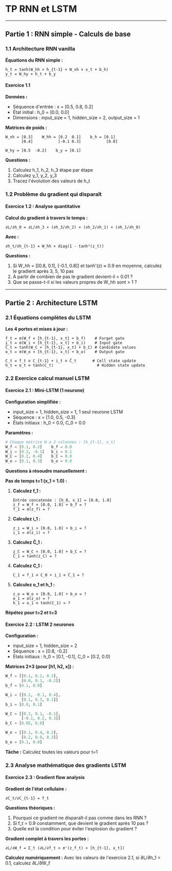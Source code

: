# TP RNN et LSTM 

---

## Partie 1 : RNN simple - Calculs de base

### 1.1 Architecture RNN vanilla

**Équations du RNN simple :**
```
h_t = tanh(W_hh × h_{t-1} + W_xh × x_t + b_h)
y_t = W_hy × h_t + b_y
```

#### **Exercice 1.1**

**Données :**
- Séquence d'entrée : x = [0.5, 0.8, 0.2]
- État initial : h_0 = [0.0, 0.0]
- Dimensions : input_size = 1, hidden_size = 2, output_size = 1

**Matrices de poids :**
```
W_xh = [0.3]    W_hh = [0.2  0.1]    b_h = [0.1]
       [0.4]           [-0.1 0.3]           [0.0]

W_hy = [0.5  -0.2]    b_y = [0.1]
```

**Questions :**
1. Calculez h_1, h_2, h_3 étape par étape
2. Calculez y_1, y_2, y_3
3. Tracez l'évolution des valeurs de h_t

### 1.2 Problème du gradient qui disparaît

#### **Exercice 1.2 : Analyse quantitative**

**Calcul du gradient à travers le temps :**
```
∂L/∂h_0 = ∂L/∂h_3 × (∂h_3/∂h_2) × (∂h_2/∂h_1) × (∂h_1/∂h_0)
```

**Avec :**
```
∂h_t/∂h_{t-1} = W_hh × diag(1 - tanh²(z_t))
```

**Questions :**
1. Si W_hh = [[0.8, 0.1], [-0.1, 0.8]] et tanh'(z) ≈ 0.9 en moyenne, calculez le gradient après 3, 5, 10 pas
2. À partir de combien de pas le gradient devient-il < 0.01 ?
3. Que se passe-t-il si les valeurs propres de W_hh sont > 1 ?

---

## Partie 2 : Architecture LSTM

### 2.1 Équations complètes du LSTM

**Les 4 portes et mises à jour :**

```
f_t = σ(W_f × [h_{t-1}, x_t] + b_f)    # Forget gate
i_t = σ(W_i × [h_{t-1}, x_t] + b_i)    # Input gate  
C̃_t = tanh(W_C × [h_{t-1}, x_t] + b_C) # Candidate values
o_t = σ(W_o × [h_{t-1}, x_t] + b_o)    # Output gate

C_t = f_t ⊙ C_{t-1} + i_t ⊙ C̃_t       # Cell state update
h_t = o_t ⊙ tanh(C_t)                   # Hidden state update
```

### 2.2 Exercice calcul manuel LSTM

#### **Exercice 2.1 : Mini-LSTM (1 neurone)**

**Configuration simplifiée :**
- input_size = 1, hidden_size = 1, 1 seul neurone LSTM
- Séquence : x = [1.0, 0.5, -0.3]
- États initiaux : h_0 = 0.0, C_0 = 0.0

**Paramètres :**
```python
# Chaque matrice W a 2 colonnes : [h_{t-1}, x_t]
W_f = [0.1, 0.2]    b_f = 0.0
W_i = [0.3, -0.1]   b_i = 0.1  
W_C = [0.2, 0.4]    b_C = 0.0
W_o = [0.1, 0.3]    b_o = 0.0
```

**Questions à résoudre manuellement :**

**Pas de temps t=1 (x_1 = 1.0) :**

1. **Calculez f_1 :**
   ```
   Entrée concatenée : [h_0, x_1] = [0.0, 1.0]
   z_f = W_f × [0.0, 1.0] + b_f = ?
   f_1 = σ(z_f) = ?
   ```

2. **Calculez i_1 :**
   ```
   z_i = W_i × [0.0, 1.0] + b_i = ?
   i_1 = σ(z_i) = ?
   ```

3. **Calculez C̃_1 :**
   ```
   z_C = W_C × [0.0, 1.0] + b_C = ?
   C̃_1 = tanh(z_C) = ?
   ```

4. **Calculez C_1 :**
   ```
   C_1 = f_1 ⊙ C_0 + i_1 ⊙ C̃_1 = ?
   ```

5. **Calculez o_1 et h_1 :**
   ```
   z_o = W_o × [0.0, 1.0] + b_o = ?
   o_1 = σ(z_o) = ?
   h_1 = o_1 ⊙ tanh(C_1) = ?
   ```

**Répétez pour t=2 et t=3**

#### **Exercice 2.2 : LSTM 2 neurones**

**Configuration :**
- input_size = 1, hidden_size = 2
- Séquence : x = [0.8, -0.2]
- États initiaux : h_0 = [0.1, -0.1], C_0 = [0.2, 0.0]

**Matrices 2×3 (pour [h1, h2, x]) :**
```python
W_f = [[0.1, 0.2, 0.3],
       [0.0, 0.1, -0.2]]
b_f = [0.1, 0.0]

W_i = [[0.2, -0.1, 0.4],
       [0.1, 0.3, 0.1]]  
b_i = [0.0, 0.1]

W_C = [[0.3, 0.1, -0.1],
       [-0.1, 0.2, 0.3]]
b_C = [0.05, 0.0]

W_o = [[0.1, 0.4, 0.2],
       [0.2, 0.0, 0.3]]
b_o = [0.1, 0.0]
```

**Tâche :** Calculez toutes les valeurs pour t=1

### 2.3 Analyse mathématique des gradients LSTM

#### **Exercice 2.3 : Gradient flow analysis**

**Gradient de l'état cellulaire :**
```
∂C_t/∂C_{t-1} = f_t
```

**Questions théoriques :**
1. Pourquoi ce gradient ne disparaît-il pas comme dans les RNN ?
2. Si f_t = 0.9 constamment, que devient le gradient après 10 pas ?
3. Quelle est la condition pour éviter l'explosion du gradient ?

**Gradient complet à travers les portes :**
```
∂L/∂W_f = Σ_t (∂L/∂f_t × σ'(z_f_t) × [h_{t-1}, x_t])
```

**Calculez numériquement :**
Avec les valeurs de l'exercice 2.1, si ∂L/∂h_1 = 0.1, calculez ∂L/∂W_f